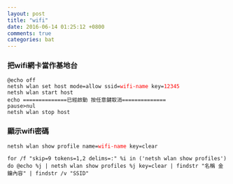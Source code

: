 ```yaml
---
layout: post
title: "wifi"
date: 2016-06-14 01:25:12 +0800
comments: true
categories: bat
---
```

### 把wifi網卡當作基地台
<pre><code>@echo off
netsh wlan set host mode=allow ssid=<font color="red">wifi-name</font> key=<font color="red">12345</font>
netsh wlan start host
echo ==============已經啟動 按任意鍵取消==============
pause>nul
netsh wlan stop host
</code></pre>
### 顯示wifi密碼
<pre><code>netsh wlan show profile name=<font color="red">wifi-name</font> key=clear
</code></pre>

```
for /f "skip=9 tokens=1,2 delims=:" %i in ('netsh wlan show profiles') do @echo %j | netsh wlan show profiles %j key=clear | findstr "名稱 金鑰內容" | findstr /v "SSID"
```
